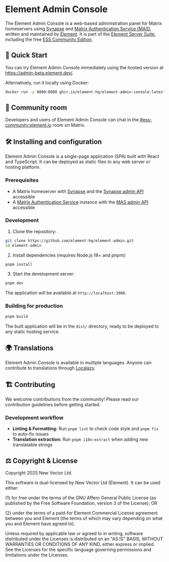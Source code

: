 # Element Admin Console

The Element Admin Console is a web-based administration panel for Matrix homeservers using [Synapse](https://github.com/element-hq/synapse/) and [Matrix Authentication Service (MAS)](https://github.com/element-hq/matrix-authentication-service), written and maintained by [Element](https://element.io/).
It is part of the [Element Server Suite](https://element.io/server-suite), including the free [ESS Community Edition](https://github.com/element-hq/ess-helm).

## 🚀 Quick Start

You can try Element Admin Console immediately using the hosted version at <https://admin-beta.element.dev/>.

Alternatively, run it locally using Docker:

```bash
docker run -p 8080:8080 ghcr.io/element-hq/element-admin-console:latest
```

## 💬 Community room

Developers and users of Element Admin Console can chat in the [#ess-community:element.io](https://matrix.to/#/#ess-community:element.io) room on Matrix.

## 🛠️ Installing and configuration

Element Admin Console is a single-page application (SPA) built with React and TypeScript. It can be deployed as static files to any web server or hosting platform.

### Prerequisites

- A Matrix homeserver with [Synapse](https://github.com/element-hq/synapse) and the [Synapse admin API](https://element-hq.github.io/synapse/latest/reverse_proxy.html#synapse-administration-endpoints) accessible
- A [Matrix Authentication Service](https://github.com/element-hq/matrix-authentication-service) instance with the [MAS admin API](https://element-hq.github.io/matrix-authentication-service/topics/admin-api.html#enabling-the-api) accessible

### Development

1. Clone the repository:

```bash
git clone https://github.com/element-hq/element-admin.git
cd element-admin
```

2. Install dependencies (requires Node.js 18+ and pnpm):

```bash
pnpm install
```

3. Start the development server:

```bash
pnpm dev
```

The application will be available at `http://localhost:3000`.

### Building for production

```bash
pnpm build
```

The built application will be in the `dist/` directory, ready to be deployed to any static hosting service.

## 🌍 Translations

Element Admin Console is available in multiple languages.
Anyone can contribute to translations through [Localazy](https://localazy.com/p/element-admin-console).

## 🏗️ Contributing

We welcome contributions from the community! Please read our contribution guidelines before getting started.

### Development workflow

- **Linting & Formatting:** Run `pnpm lint` to check code style and `pnpm fix` to auto-fix issues
- **Translation extraction:** Run `pnpm i18n:extract` when adding new translatable strings

## ⚖️ Copyright & License

Copyright 2025 New Vector Ltd.

This software is dual-licensed by New Vector Ltd (Element). It can be used either:

(1) for free under the terms of the GNU Affero General Public License (as published by the Free Software Foundation, version 3 of the License); OR

(2) under the terms of a paid-for Element Commercial License agreement between you and Element (the terms of which may vary depending on what you and Element have agreed to).

Unless required by applicable law or agreed to in writing, software distributed under the Licenses is distributed on an "AS IS" BASIS, WITHOUT WARRANTIES OR CONDITIONS OF ANY KIND, either express or implied. See the Licenses for the specific language governing permissions and limitations under the Licenses.
